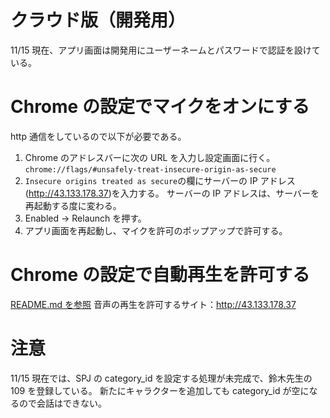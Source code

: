 # クラウド版（開発用）

11/15 現在、アプリ画面は開発用にユーザーネームとパスワードで認証を設けている。

# Chrome の設定でマイクをオンにする

http 通信をしているので以下が必要である。

1. Chrome のアドレスバーに次の URL を入力し設定画面に行く。`chrome://flags/#unsafely-treat-insecure-origin-as-secure`
2. `Insecure origins treated as secure`の欄にサーバーの IP アドレス(http://43.133.178.37)を入力する。
   サーバーの IP アドレスは、サーバーを再起動する度に変わる。
3. Enabled -> Relaunch を押す。
4. アプリ画面を再起動し、マイクを許可のポップアップで許可する。

# Chrome の設定で自動再生を許可する

[README.md を参照](README.md)
音声の再生を許可するサイト：http://43.133.178.37

# 注意

11/15 現在では、SPJ の category_id を設定する処理が未完成で、鈴木先生の 109 を登録している。
新たにキャラクターを追加しても category_id が空になるので会話はできない。
